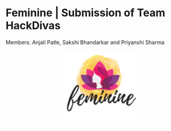 # Feminine | Submission of Team HackDivas
Members:
Anjali Patle, Sakshi Bhandarkar and Priyanshi Sharma

<p align="center">
    <img src="./assets/images/feminine-128x128.png" alt="Logo" width="200">
  </a>

